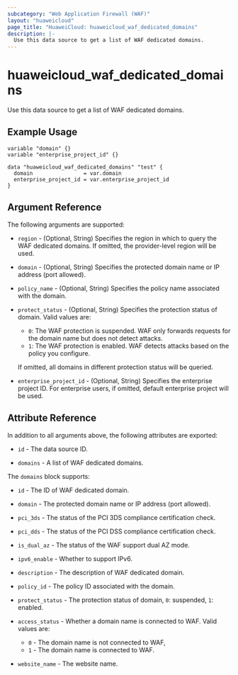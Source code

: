 ```yaml
---
subcategory: "Web Application Firewall (WAF)"
layout: "huaweicloud"
page_title: "HuaweiCloud: huaweicloud_waf_dedicated_domains"
description: |-
  Use this data source to get a list of WAF dedicated domains.
---
```


# huaweicloud_waf_dedicated_domains

Use this data source to get a list of WAF dedicated domains.

## Example Usage

```hcl
variable "domain" {}
variable "enterprise_project_id" {}

data "huaweicloud_waf_dedicated_domains" "test" {
  domain                = var.domain
  enterprise_project_id = var.enterprise_project_id
}
```

## Argument Reference

The following arguments are supported:

* `region` - (Optional, String) Specifies the region in which to query the WAF dedicated domains.
  If omitted, the provider-level region will be used.

* `domain` - (Optional, String) Specifies the protected domain name or IP address (port allowed).

* `policy_name` - (Optional, String) Specifies the policy name associated with the domain.

* `protect_status` - (Optional, String) Specifies the protection status of domain. Valid values are:
  + `0`: The WAF protection is suspended. WAF only forwards requests for the domain name but does not detect attacks.
  + `1`: The WAF protection is enabled. WAF detects attacks based on the policy you configure.

  If omitted, all domains in different protection status will be queried.

* `enterprise_project_id` - (Optional, String) Specifies the enterprise project ID.
  For enterprise users, if omitted, default enterprise project will be used.

## Attribute Reference

In addition to all arguments above, the following attributes are exported:

* `id` - The data source ID.

* `domains` - A list of WAF dedicated domains.

The `domains` block supports:

* `id` - The ID of WAF dedicated domain.

* `domain` - The protected domain name or IP address (port allowed).

* `pci_3ds` - The status of the PCI 3DS compliance certification check.

* `pci_dds` - The status of the PCI DSS compliance certification check.

* `is_dual_az` - The status of the WAF support dual AZ mode.

* `ipv6_enable` - Whether to support IPv6.

* `description` - The description of WAF dedicated domain.

* `policy_id` - The policy ID associated with the domain.

* `protect_status` - The protection status of domain, `0`: suspended, `1`: enabled.

* `access_status` - Whether a domain name is connected to WAF. Valid values are:
  + `0` - The domain name is not connected to WAF,
  + `1` - The domain name is connected to WAF.

* `website_name` - The website name.
